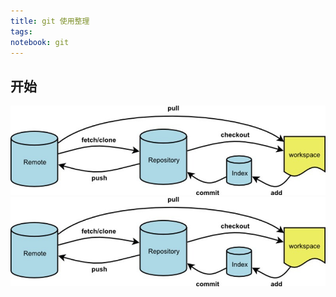 ```yaml
---
title: git 使用整理
tags: 
notebook: git
---
```


## 开始

![1-1][gitHub]
![1-1](https://github.com/mircless/note/blob/master/.img/1-1.jpg)


[gitHub]: https://github.com/mircless/note/blob/master/.img/1-1.jpg